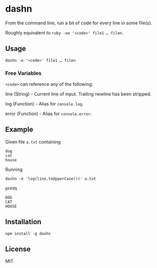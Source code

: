 # dashn

From the command line, run a bit of code for every line in some file(s).

Roughly equivalent to `ruby -ne '<code>' file1 … filen`.

## Usage

`dashn -e '<code>' file1 … filen`

### Free Variables

`<code>` can reference any of the following:

line (String) - Current line of input. Trailing newline has been stripped.

log (Function) - Alias for `console.log`.

error (Function) - Alias for `console.error`.

## Example

Given file `a.txt` containing

```
dog
cat
house
```

Running

`dashn -e 'log(line.toUpperCase())' a.txt`

prints

```
DOG
CAT
HOUSE
```

## Installation

`npm install -g dashn`

## License

MIT